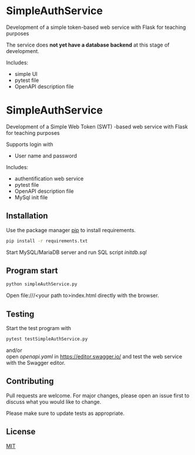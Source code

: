 # SimpleAuthService
<p>Development of a simple token-based web service with Flask for teaching purposes</p>

<p>The service does <b>not yet have a database backend</b> at this stage of development.</p>

Includes:
<ul>
<li>simple UI</li>
<li>pytest file</li>
<li>OpenAPI description file</li>
</ul>

# SimpleAuthService
<p>Development of a Simple Web Token (SWT) -based web service with Flask for teaching purposes</p>

Supports login with 
<ul>
<li>User name and password</li>
</ul>

Includes:
<ul>
<li>authentification web service</li>
<li>pytest file</li>
<li>OpenAPI description file</li>
<li>MySql init file</li>
</ul>

## Installation

Use the package manager [pip](https://pip.pypa.io/en/stable/) to install requirements.

```bash
pip install -r requirements.txt
```
Start MySQL/MariaDB server and run SQL script <i>initdb.sql</i>

## Program start

```bash
python simpleAuthService.py
```

Open file:///&lt;your path to&gt;index.html directly with the browser.

## Testing

Start the test program with 
```bash
pytest testSimpleAuthService.py
```
and/or <br>
open <i>openapi.yaml</i> in https://editor.swagger.io/ and test the web service with the Swagger editor.

## Contributing

Pull requests are welcome. For major changes, please open an issue first
to discuss what you would like to change.

Please make sure to update tests as appropriate.

## License

[MIT](https://choosealicense.com/licenses/mit/)
